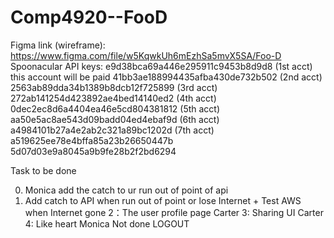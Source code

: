 # Comp4920--FooD

Figma link (wireframe):
https://www.figma.com/file/w5KqwkUh6mEzhSa5mvX5SA/Foo-D
Spoonacular API keys:
e9d38bca69a446e295911c9453b8d9d8 (1st acct) this account will be paid
41bb3ae188994435afba430de732b502 (2nd acct)
2563ab89dda34b1389b8dcb12f725899 (3rd acct)
272ab141254d423892ae4bed14140ed2 (4th acct)
0dec2ec8d6a4404ea46e5cd804381812 (5th acct)
aa50e5ac8ae543d09badd04ed4ebaf9d (6th acct)
a4984101b27a4e2ab2c321a89bc1202d (7th acct)
a519625ee78e4bffa85a23b26650447b
5d07d03e9a8045a9b9fe28b2f2bd6294

Task to be done

0. Monica add the catch to ur run out of point of api
1. Add catch to API when run out of point or lose Internet + Test AWS when Internet gone
   2：The user profile page Carter
   3: Sharing UI Carter
   4: Like heart Monica Not done
   LOGOUT
